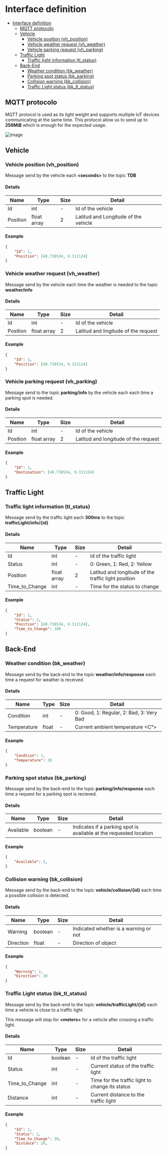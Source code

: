 # Interface definition

- [Interface definition](#interface-definition)
  - [MQTT protocolo](#mqtt-protocolo)
  - [Vehicle](#vehicle)
    - [Vehicle position (vh\_position)](#vehicle-position-vh_position)
    - [Vehicle weather request (vh\_weather)](#vehicle-weather-request-vh_weather)
    - [Vehicle parking request (vh\_parking)](#vehicle-parking-request-vh_parking)
  - [Traffic Light](#traffic-light)
    - [Traffic light information (tl\_status)](#traffic-light-information-tl_status)
  - [Back-End](#back-end)
    - [Weather condition (bk\_weather)](#weather-condition-bk_weather)
    - [Parking spot status (bk\_parking)](#parking-spot-status-bk_parking)
    - [Collision warning (bk\_collision)](#collision-warning-bk_collision)
    - [Traffic Light status (bk\_tl\_status)](#traffic-light-status-bk_tl_status)

## MQTT protocolo

MQTT protocol is used as its light weight and supports multiple IoT devices communicating at the same time. This protocol allow us to send up to **256MiB** which is enough for the expected usage.

![image](contextDiagram.png)

## Vehicle

### Vehicle position (vh_position)

Message send by the vehicle each **\<seconds>** to the topic **TDB**

#### Details 
| Name | Type | Size | Detail |
| ---- | ---- | ---- | ------ |
| Id | int | - | Id of the vehicle |
| Position | float array | 2 | Latitud and Longitude of the vehicle |

#### Example

```json
{
    "Id": 1,
    "Position": [48.738534, 9.311124]
}
```

### Vehicle weather request (vh_weather)

Message send by the vehicle each time the weather is needed to the topic **weather/info**

#### Details 
| Name | Type | Size | Detail |
| ---- | ---- | ---- | ------ |
| Id | int | - | Id of the vehicle |
| Position | float array | 2 | Latitud and lingitude of the request |

#### Example

```json
{
    "Id": 1,
    "Position": [48.738534, 9.311124]
}
```

### Vehicle parking request (vh_parking)

Message send to the topic **parking/info** by the vehicle each each time a parking spot is needed.

#### Details 
| Name | Type | Size | Detail |
| ---- | ---- | ---- | ------ |
| Id | int | - | Id of the vehicle |
| Position | float array | 2 | Latitud and longitude of the request |

#### Example

```json
{
    "Id": 1,
    "Destination": [48.738534, 9.311124]
}
```

## Traffic Light
### Traffic light information (tl_status)

Message send by the traffic light each **300ms** to the topic **trafficLight/info/{id}**

#### Details 
| Name | Type | Size | Detail |
| ---- | ---- | ---- | ------ |
| Id | int | - | Id of the traffic light |
| Status | int | - | 0: Green, 1: Red, 2: Yellow |
| Position | float array | 2 | Latitud and longitude of the traffic light position |
| Time_to_Change | int | - | Time for the status to change |


#### Example
```json
{
    "Id": 1,
    "Status": 2,
    "Position": [48.738534, 9.311124],
    "Time_to_Change": 100
}
```
## Back-End
### Weather condition (bk_weather)

Message send by the back-end to the topic **weather/info/response** each time a request for weather is received.

#### Details 
| Name | Type | Size | Detail |
| ---- | ---- | ---- | ------ |
| Condition | int | - | 0: Good, 1: Regular, 2: Bad, 3: Very Bad|
| Temperature | float | - | Current ambient temperature <C°> |

#### Example
```json
{
    "Condtion": 1,
    "Temperature": 20
}
```
### Parking spot status (bk_parking)

Message send by the back-end to the topic **parking/info/response** each time a request for a parking spot is recieved.

#### Details 
| Name | Type | Size | Detail |
| ---- | ---- | ---- | ------ |
| Available | boolean | - | Indicates if a parking spot is available at the requested location |

#### Example
```json
{
    "Available": 1,
}
```

### Collision warning (bk_collision)

Message send by the back-end to the topic **vehicle/collision/{id}** each time a possible collision is detected.

#### Details 
| Name | Type | Size | Detail |
| ---- | ---- | ---- | ------ |
| Warning | boolean | - | Indicated whether is a warning or not |
| Direction | float | - | Direction of object |

#### Example
```json
{
    "Warning": 1,
    "Direction": 20
}
```


### Traffic Light status (bk_tl_status)

Message send by the back-end to the topic **vehicle/trafficLight/{id}** each time a vehicle is close to a traffic light.

This message will stop for **\<meters>** for a vehicle after crossing a traffic light.

#### Details 
| Name | Type | Size | Detail |
| ---- | ---- | ---- | ------ |
| Id | boolean | - | Id of the traffic light |
| Status | int | - | Current status of the traffic light |
| Time_to_Change | int | - | Time for the traffic light to change its status |
| Distance | int | - | Current distance to the traffic light |

#### Example
```json
{
    "Id": 1,
    "Status": 2,
    "Time_to_Change": 20,
    "Distance": 20,
}
```
